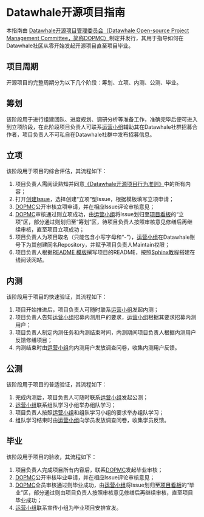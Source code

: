 # Datawhale开源项目指南
本指南由 [Datawhale开源项目管理委员会（Datawhale Open-source Project Management Committee，简称DOPMC）](https://github.com/datawhalechina/DOPMC)制定并发行，其用于指导如何在Datawhale社区从零开始发起开源项目直至项目毕业。

## 项目周期
开源项目的完整周期分为以下几个阶段：筹划、立项、内测、公测、毕业。

## 筹划
该阶段用于进行组建团队、进度规划、调研分析等准备工作，准确完毕后便可进入到立项阶段，在此阶段项目负责人可联系[运营小组](./OP.md)辅助其在Datawhale社群招募合作者，项目负责人不可私自在Datawhale社群中发布招募信息。

## 立项
该阶段用于项目的综合评估，其流程如下：
1. 项目负责人需阅读熟知并同意[《Datawhale开源项目行为准则》](./CODE_OF_CONDUCT.md)中的所有内容；
2. 打开[创建Issue](https://github.com/datawhalechina/DOPMC/issues/new/choose)，选择创建“立项”型Issue，根据模板填写立项申请；
3. [DOPMC](./ROLES.md)公开审核立项申请，并在相应Issue评论审核意见；
4. [DOPMC](./ROLES.md)审核通过则立项成功，由[运营小组](./OP.md)将Issue划归至[项目看板](https://github.com/datawhalechina/DOPMC/projects/1)的“立项”区，部分通过则划归至“筹划”区，待项目负责人按照审核意见修缮后再继续审核，直至项目立项成功；
5. 项目负责人为项目取名（只能包含小写字母和“-”），[运营小组](./OP.md)在Datawhale账号下为其创建同名Repository，并赋予项目负责人Maintain权限；
6. 项目负责人根据[README 模版](./README_example.md)撰写项目的README，按照[Sphinx教程](https://www.bilibili.com/video/BV12B4y1u7PF)搭建在线阅读网站。

## 内测
该阶段用于项目的快速验证，其流程如下：
1. 项目开始推进后，项目负责人可随时联系[运营小组](./OP.md)发起内测；
2. 项目负责人告知[运营小组](./OP.md)招募内测用户的要求，[运营小组](./OP.md)根据其要求招募内测用户；
3. 项目负责人制定内测任务和内测结束时间，内测期间项目负责人根据内测用户反馈修缮项目；
4. 内测结束时由[运营小组](./OP.md)向内测用户发放调查问卷，收集内测用户反馈。

## 公测
该阶段用于项目的普适验证，其流程如下：
1. 完成内测后，项目负责人可随时联系[运营小组](./OP.md)发起公测；
2. [运营小组](./OP.md)联系组队学习小组举办组队学习；
3. 项目负责人按照[运营小组](./OP.md)和组队学习小组的要求举办组队学习；
4. 组队学习结束时由[运营小组](./OP.md)向学员发放调查问卷，收集学员反馈。

## 毕业
该阶段用于项目的验收，其流程如下：
1. 项目负责人完成项目所有内容后，联系[DOPMC](./ROLES.md)发起毕业审核；
2. [DOPMC](./ROLES.md)公开审核毕业申请，并在相应Issue评论审核意见；
3. [DOPMC](./ROLES.md)全员审核通过则毕业成功，由[运营小组](./OP.md)将Issue划归至[项目看板](https://github.com/datawhalechina/DOPMC/projects/1)的“毕业”区，部分通过则由项目负责人按照审核意见修缮后再继续审核，直至项目毕业成功；
4. [运营小组](./OP.md)联系宣传小组为毕业项目安排宣发。
